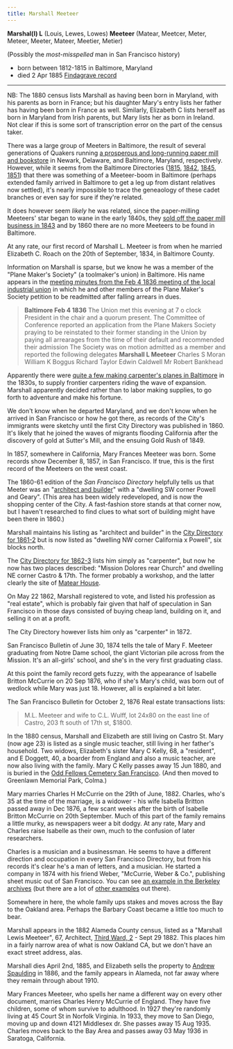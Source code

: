 ```yaml
---
title: Marshall Meeteer
---
```

**Marshal(l) L** (Louis, Lewes, Lowes) **Meeteer** (Matear, Meetcer, Meter, Meteer, Meeter, Mateer, Meetier, Metier)

(Possibly the _most-misspelled_ man in San Francisco history)

- born between 1812-1815 in Baltimore, Maryland
- died 2 Apr 1885 [Findagrave record](https://www.findagrave.com/memorial/107723734/marshal-meteer)


---
NB: The 1880 census lists Marshall as having been born in Maryland, with his parents as born in France; but his daughter Mary's entry lists her father has having been born in France as well. Similarly, Elizabeth C lists herself as born in Maryland from Irish parents, but Mary lists her as born in Ireland. Not clear if this is some sort of transcription error on the part of the census taker.

There was a large group of Meeters in Baltimore, the result of several generations of Quakers running [a prosperous and long-running paper mill and bookstore](http://mchhistory.blogspot.com/2010/06/meeteer-house.html) in Newark, Delaware, and Baltimore, Maryland, respectively. However, while it seems from the Baltimore Directories ([1815](http://mdhistory.msa.maryland.gov/msa_sc5923/msa_sc5923_1_1/pdf/msa_sc5923_1_1_bwocr.pdf), [1842](https://archive.org/details/matchettsbaltimo1842balt/page/275/mode/1up), [1845](https://archive.org/details/baltimoredirecto1845balt/page/n97/mode/1up), [1851](https://archive.org/details/matchettsbaltimo1851balt/page/185/mode/1up)) that there was something of a Meeteer-boom in Baltimore (perhaps extended family arrived in Baltimore to get a leg up from distant relatives now settled), it's nearly impossible to trace the geneaology of these cadet branches or even say for sure if they're related.

It does however seem _likely_ he was related, since the paper-milling Meeteers' star began to wane in the early 1840s, they [sold off the paper mill business in 1843](http://mchhistory.blogspot.com/2011/11/curtis-paper-mill-meeteer-years.html) and by 1860 there are no more Meeteers to be found in Baltimore.

At any rate, our first record of Marshall L. Meeteer is from when he married Elizabeth C. Roach on the 20th of September, 1834, in Baltimore County.

Information on Marshall is sparse, but we know he was a member of the "Plane Maker's Society" (a toolmaker's union) in Baltimore. His name appears in the [meeting minutes from the Feb 4 1836 meeting of the local industrial union](https://www.google.com/books/edition/A_Documentary_History_of_American_Indust/u7GKsyM5LIoC?hl=en&gbpv=1&pg=PA113&printsec=frontcover) in which he and other members of the Plane Maker's Society petition to be readmitted after falling arrears in dues.

> **Baltimore Feb 4 1836**
> The Union met this evening at 7 o clock President in the chair and a quorum present. The Committee of Conference reported an application from the Plane Makers Society praying to be reinstated to their former standing in the Union by paying all arrearages from the time of their default and recommended their admission The Society was on motion admitted as a member and reported the following delegates **Marshall L Meeteer** Charles S Moran William K Boggus Richard Taylor Edwin Caldwell Mr Robert Bankhead

Apparently there were [quite a few making carpenter's planes in Baltimore](https://swingleydev.com/ot/get/34078/thread/) in the 1830s, to supply frontier carpenters riding the wave of expansion. Marshall apparently decided rather than to labor making supplies, to go forth to adventure and make his fortune.

We don't know when he departed Maryland, and we don't know when he arrived in San Francisco or how he got there, as records of the City's immigrants were sketchy until the first City Directory was published in 1860. It's likely that he joined the waves of migrants flooding California after the discovery of gold at Sutter's Mill, and the ensuing Gold Rush of 1849.

In 1857, somewhere in California, Mary Frances Meeteer was born. Some records show December 8, 1857, in San Francisco. If true, this is the first record of the Meeteers on the west coast.

The 1860-61 edition of the _San Francisco Directory_ helpfully tells us that Meeter was an "[architect and builder](https://www.familysearch.org/ark:/61903/3:1:3QHV-V3DB-267D?cc=3754697&personaUrl=%2Fark%3A%2F61903%2F1%3A1%3A6ZQH-VPNJ)" with a "dwelling SW corner Powell and Geary". (This area has been widely redeveloped, and is now the shopping center of the City. A fast-fashion store stands at that corner now, but I haven't researched to find clues to what sort of building might have been there in 1860.)

Marshall maintains his listing as "architect and builder" in the [City Directory for 1861-2](https://www.familysearch.org/ark:/61903/3:1:3QHV-V3DB-21LP?cc=3754697&personaUrl=%2Fark%3A%2F61903%2F1%3A1%3A6Z3M-8HD4) but is now listed as "dwelling NW corner California x Powell", six blocks north.

The [City Directory for 1862-3](https://www.familysearch.org/ark:/61903/3:1:3QHV-J3DB-2GHB?cc=3754697&personaUrl=%2Fark%3A%2F61903%2F1%3A1%3A6Z9K-SLMM) lists him simply as "carpenter", but now he now has two places described: "Mission Dolores rear Church" and dwelling NE corner Castro & 17th. The former probably a workshop, and the latter clearly the site of [Matear House](/buildings/matear-house/).

On May 22 1862, Marshall registered to vote, and listed his profession as "real estate", which is probably fair given that half of speculation in San Francisco in those days consisted of buying cheap land, building on it, and selling it on at a profit.

The City Directory however lists him only as "carpenter" in 1872.

San Francisco Bulletin of June 30, 1874 tells the tale of Mary F. Meeteer graduating from Notre Dame school, the giant Victorian pile across from the Mission. It's an all-girls' school, and she's in the very first graduating class.

At this point the family record gets fuzzy, with the appearance of Isabelle Britton McCurrie on 20 Sep 1876, who if she's Mary's child, was born out of wedlock while Mary was just 18. However, all is explained a bit later.

The San Francisco Bulletin for October 2, 1876 Real estate transactions lists:
> M.L. Meeteer and wife to C.L. Wulff, lot 24x80 on the east line of Castro, 203 ft south of 17th st, $1800.

In the 1880 census, Marshall and Elizabeth are still living on Castro St. Mary (now age 23) is listed as a single music teacher, still living in her father's household. Two widows, Elizabeth's sister Mary C Kelly, 68, a "resident", and E Doggett, 40, a boarder from England and also a music teacher, are now also living with the family. Mary C Kelly passes away 15 Jun 1880, and is buried in the [Odd Fellows Cemetery San Francisco](https://www.outsidelands.org/odd_fellows.php). (And then moved to Greenlawn Memorial Park, Colma.)

Mary marries Charles H McCurrie on the 29th of June, 1882. Charles, who's 35 at the time of the marriage, is a widower - his wife Isabella Britton passed away in Dec 1876, a few scant weeks after the birth of Isabelle Britton McCurrie on 20th September. Much of this part of the family remains a little murky, as newspapers weer a bit dodgy. At any rate, Mary and Charles raise Isabelle as their own, much to the confusion of later researchers.

Charles is a musician and a businessman. He seems to have a different direction and occupation in every San Francisco Directory, but from his records it's clear he's a man of letters, and a musician. He started a company in 1874 with his friend Weber, "McCurrie, Weber & Co.", publishing sheet music out of San Francisco. You can see [an example in the Berkeley archives](https://digicoll.lib.berkeley.edu/record/99930#) (but there are a lot of [other examples](https://library.artstor.org/#/asset/SS7730637_7730637_10278472;prevRouteTS=1680761493981) out there).

Somewhere in here, the whole family ups stakes and moves across the Bay to the Oakland area. Perhaps the Barbary Coast became a little too much to bear.

Marshall appears in the 1882 Alameda County census, listed as a "Marshall Lewis Meeteer", 67, Architect, [Third Ward, 2](https://localwiki.org/oakland/Ward_Boundaries_%28Historic%29) - Sept 29 1882. This places him in a fairly narrow area of what is now Oakland CA, but we don't have an exact street address, alas.

Marshall dies April 2nd, 1885, and Elizabeth sells the property to [Andrew Spaulding](/people/spaulding/) in 1886, and the family appears in Alameda, not far away where they remain through about 1910.

Mary Frances Meeteer, who spells her name a different way on every other document, marries Charles Henry McCurrie of England. They have five children, some of whom survive to adulthood. In 1927 they're randomly living at 45 Court St in Norfolk Virginia.
In 1933, they move to San Diego, moving up and down 4121 Middlesex dr. She passes away 15 Aug 1935. Charles moves back to the Bay Area and passes away 03 May 1936 in Saratoga, California.
